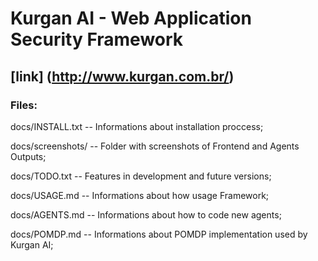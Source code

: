 # Kurgan AI - Web Application Security Framework

## [link] (http://www.kurgan.com.br/)

### Files:

docs/INSTALL.txt
	-- Informations about installation proccess;

docs/screenshots/
	-- Folder with screenshots of Frontend and Agents Outputs;

docs/TODO.txt
	-- Features in development and future versions;

docs/USAGE.md
	-- Informations about how usage Framework;

docs/AGENTS.md
	-- Informations about how to code new agents;

docs/POMDP.md
	-- Informations about POMDP implementation used by Kurgan AI;